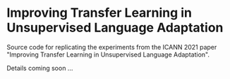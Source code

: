 # Improving Transfer Learning in Unsupervised Language Adaptation
Source code for replicating the experiments from the ICANN 2021 paper "Improving Transfer Learning in Unsupervised Language Adaptation".

Details coming soon ...
